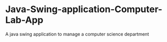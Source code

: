 # Java-Swing-application-Computer-Lab-App
A java swing application to manage a computer science department 
